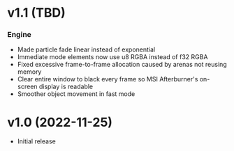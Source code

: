 # v1.1 (TBD)

### Engine

- Made particle fade linear instead of exponential
- Immediate mode elements now use u8 RGBA instead of f32 RGBA
- Fixed excessive frame-to-frame allocation caused by arenas not reusing memory
- Clear entire window to black every frame so MSI Afterburner's on-screen
  display is readable
- Smoother object movement in fast mode

# v1.0 (2022-11-25)

- Initial release

